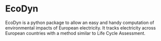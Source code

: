 # EcoDyn

EcoDyn is a python package to allow an easy and handy computation of environmental impacts of European electricity. It tracks electricity across European countries with a method similar to Life Cycle Assessment.